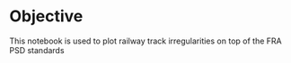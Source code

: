 # Objective

This notebook is used to plot railway track irregularities on top of the FRA PSD standards
